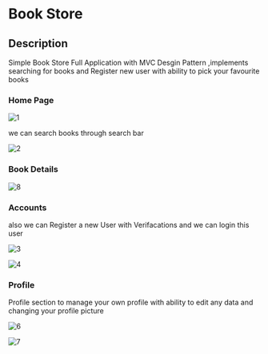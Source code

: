 <h1>Book Store</h1>
<h2>Description</h2>
<p>Simple Book Store Full Application with MVC Desgin Pattern ,implements searching for books and Register new user with ability to pick your favourite books</p>
<h3>Home Page</h3>

![1](https://github.com/EslamMahmoud1/BookStore/assets/36710377/9301d1f5-0608-4d48-b219-71d2ba61dacb)

<p>we can search books through search bar</p>

![2](https://github.com/EslamMahmoud1/BookStore/assets/36710377/bff56c94-a4e8-4369-924e-1468537e30d0)

<h3>Book Details</h3>

![8](https://github.com/EslamMahmoud1/BookStore/assets/36710377/248de49a-7c12-479f-a17a-7aa76bb23dc4)

<h3>Accounts</h3>
  
<p>also we can Register a new User with Verifacations and we can login this user  </p>


![3](https://github.com/EslamMahmoud1/BookStore/assets/36710377/81dd7965-cbd1-433c-b2b5-07b17eaaa742)



![4](https://github.com/EslamMahmoud1/BookStore/assets/36710377/a5ddfb56-ec90-4509-8293-a7f63939d311)

<h3>Profile</h3>

<p>Profile section to manage your own profile with ability to edit any data and changing your profile picture</p>

![6](https://github.com/EslamMahmoud1/BookStore/assets/36710377/5b752e1d-e2dd-47cc-ba14-a61ddad1a163)

![7](https://github.com/EslamMahmoud1/BookStore/assets/36710377/46e0276e-06b7-4c99-9bbb-5d7b4483bba6)


